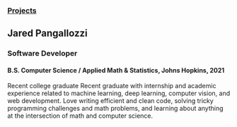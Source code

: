 ### [Projects](https://jpang32.github.io/projects/)

## Jared Pangallozzi
### Software Developer
#### B.S. Computer Science / Applied Math & Statistics, Johns Hopkins, 2021

Recent college graduate Recent graduate with internship and academic experience related to machine learning, deep learning, computer vision, and web development. Love writing efficient and clean code, solving tricky programming challenges and math problems, and learning about anything at the intersection
of math and computer science.


